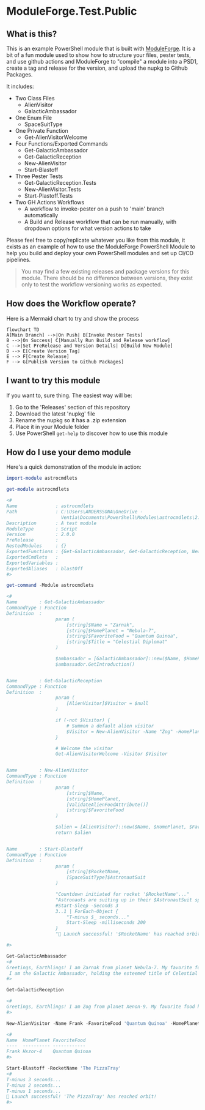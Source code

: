 # ModuleForge.Test.Public

## What is this?

This is an example PowerShell module that is built with [ModuleForge](https://github.com/adrian-andersson/ModuleForge). It is a bit of a fun module used to show how to structure your files, pester tests, and use github actions and ModuleForge to "compile" a module into a PSD1, create a tag and release for the version, and upload the nupkg to Github Packages.

It includes:

- Two Class Files
  - AlienVisitor
  - GalacticAmbassador
- One Enum File
  - SpaceSuitType
- One Private Function
  - Get-AlienVisitorWelcome
- Four Functions/Exported Commands
  - Get-GalacticAmbassador
  - Get-GalacticReception
  - New-AlienVisitor
  - Start-Blastoff
- Three Pester Tests
  - Get-GalacticReception.Tests
  - New-AlienVisitor.Tests
  - Start-Plastoff.Tests
- Two GH Actions Workflows
  - A workflow to invoke-pester on a push to 'main' branch automatically
  - A Build and Release workflow that can be run manually, with dropdown options for what version actions to take

Please feel free to copy/replicate whatever you like from this module, it exists as an example of how to use the ModuleForge PowerShell Module to help you build and deploy your own PowerShell modules and set up CI/CD pipelines.

> You may find a few existing releases and package versions for this module. There should be no difference between versions, they exist only to test the workflow versioning works as expected.

## How does the Workflow operate?

Here is a Mermaid chart to try and show the process

```mermaid
flowchart TD 
A[Main Branch] -->|On Push| B[Invoke Pester Tests]
B -->|On Success| C[Manually Run Build and Release workflow]
C -->|Set PreRelease and Version Details| D[Build New Module]
D --> E[Create Version Tag]
E --> F[Create Release]
F --> G[Publish Version to Github Packages]
```

## I want to try this module

If you want to, sure thing. The easiest way will be:

1. Go to the 'Releases' section of this repository
2. Download the latest 'nupkg' file
3. Rename the nupkg so it has a .zip extension
4. Place it in your Module folder
5. Use PowerShell `get-help` to discover how to use this module

## How do I use your demo module

Here's a quick demonstration of the module in action:

```PowerShell
import-module astrocmdlets

get-module astrocmdlets

<#
Name              : astrocmdlets
Path              : C:\Users\ANDERSSONA\OneDrive -
                    Ventia\Documents\PowerShell\Modules\astrocmdlets\2.0.0\AstroCmdlets.psm1
Description       : A test module
ModuleType        : Script
Version           : 2.0.0
PreRelease        :
NestedModules     : {}
ExportedFunctions : {Get-GalacticAmbassador, Get-GalacticReception, New-AlienVisitor, Start-Blastoff}
ExportedCmdlets   :
ExportedVariables :
ExportedAliases   : blastOff
#>

get-command -Module astrocmdlets

<#
Name        : Get-GalacticAmbassador
CommandType : Function
Definition  :
                  param (
                      [string]$Name = "Zarnak",
                      [string]$HomePlanet = "Nebula-7",
                      [string]$FavoriteFood = "Quantum Quinoa",
                      [string]$Title = "Celestial Diplomat"
                  )

                  $ambassador = [GalacticAmbassador]::new($Name, $HomePlanet, $FavoriteFood, $Title)
                  $ambassador.GetIntroduction()


Name        : Get-GalacticReception
CommandType : Function
Definition  :
                  param (
                      [AlienVisitor]$Visitor = $null
                  )

                  if (-not $Visitor) {
                      # Summon a default alien visitor
                      $Visitor = New-AlienVisitor -Name "Zog" -HomePlanet "Xenon-9" -FavoriteFood "Quantum Quinoa"
                  }

                  # Welcome the visitor
                  Get-AlienVisitorWelcome -Visitor $Visitor


Name        : New-AlienVisitor
CommandType : Function
Definition  :
                  param (
                      [string]$Name,
                      [string]$HomePlanet,
                      [ValidateAlienFoodAttribute()]
                      [string]$FavoriteFood
                  )

                  $alien = [AlienVisitor]::new($Name, $HomePlanet, $FavoriteFood)
                  return $alien


Name        : Start-Blastoff
CommandType : Function
Definition  :
                  param (
                      [string]$RocketName,
                      [SpaceSuitType]$AstronautSuit
                  )

                  "Countdown initiated for rocket '$RocketName'..."
                  "Astronauts are suiting up in their $AstronautSuit spacesuits."
                  #Start-Sleep -Seconds 3
                  3..1 | ForEach-Object {
                      "T-minus $_ seconds..."
                      Start-Sleep -milliseconds 200
                  }
                  "🚀 Launch successful! '$RocketName' has reached orbit!"

#>

Get-GalacticAmbassador
<#
Greetings, Earthlings! I am Zarnak from planet Nebula-7. My favorite food here is Quantum Quinoa.
 I am the Galactic Ambassador, holding the esteemed title of Celestial Diplomat.
#>

Get-GalacticReception

<# 
Greetings, Earthlings! I am Zog from planet Xenon-9. My favorite food here is Quantum Quinoa.
#>

New-AlienVisitor -Name Frank -FavoriteFood 'Quantum Quinoa' -HomePlanet 'Hxzor-4'

<#
Name  HomePlanet FavoriteFood
----  ---------- ------------
Frank Hxzor-4    Quantum Quinoa
#>

Start-Blastoff -RocketName 'The PizzaTray'
<#
T-minus 3 seconds...
T-minus 2 seconds...
T-minus 1 seconds...
🚀 Launch successful! 'The PizzaTray' has reached orbit!
#>
```
